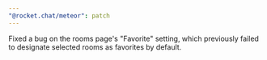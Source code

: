 ```yaml
---
"@rocket.chat/meteor": patch
---
```


Fixed a bug on the rooms page's "Favorite" setting, which previously failed to designate selected rooms as favorites by default.
